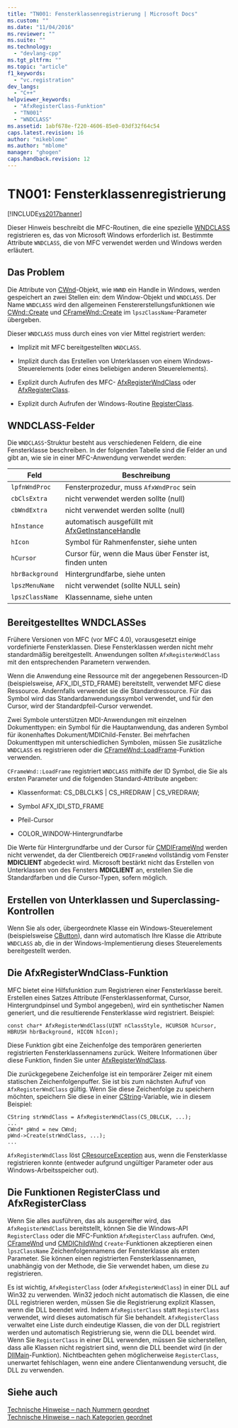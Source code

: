 ```yaml
---
title: "TN001: Fensterklassenregistrierung | Microsoft Docs"
ms.custom: ""
ms.date: "11/04/2016"
ms.reviewer: ""
ms.suite: ""
ms.technology: 
  - "devlang-cpp"
ms.tgt_pltfrm: ""
ms.topic: "article"
f1_keywords: 
  - "vc.registration"
dev_langs: 
  - "C++"
helpviewer_keywords: 
  - "AfxRegisterClass-Funktion"
  - "TN001"
  - "WNDCLASS"
ms.assetid: 1abf678e-f220-4606-85e0-03df32f64c54
caps.latest.revision: 16
author: "mikeblome"
ms.author: "mblome"
manager: "ghogen"
caps.handback.revision: 12
---
```

# TN001: Fensterklassenregistrierung
[!INCLUDE[vs2017banner](../assembler/inline/includes/vs2017banner.md)]

Dieser Hinweis beschreibt die MFC\-Routinen, die eine spezielle [WNDCLASS](http://msdn.microsoft.com/library/windows/desktop/ms633576) registrieren es, das von Microsoft Windows erforderlich ist.  Bestimmte Attribute `WNDCLASS`, die von MFC verwendet werden und Windows werden erläutert.  
  
## Das Problem  
 Die Attribute von [CWnd](../mfc/reference/cwnd-class.md)\-Objekt, wie `HWND` ein Handle in Windows, werden gespeichert an zwei Stellen ein: dem Window\-Objekt und `WNDCLASS`.  Der Name `WNDCLASS` wird den allgemeinen Fenstererstellungsfunktionen wie [CWnd::Create](../Topic/CWnd::Create.md) und [CFrameWnd::Create](../Topic/CFrameWnd::Create.md) im `lpszClassName`\-Parameter übergeben.  
  
 Dieser `WNDCLASS` muss durch eines von vier Mittel registriert werden:  
  
-   Implizit mit MFC bereitgestellten `WNDCLASS`.  
  
-   Implizit durch das Erstellen von Unterklassen von einem Windows\-Steuerelements \(oder eines beliebigen anderen Steuerelements\).  
  
-   Explizit durch Aufrufen des MFC\- [AfxRegisterWndClass](../Topic/AfxRegisterWndClass.md) oder [AfxRegisterClass](../Topic/AfxRegisterClass.md).  
  
-   Explizit durch Aufrufen der Windows\-Routine [RegisterClass](http://msdn.microsoft.com/library/windows/desktop/ms633586).  
  
## WNDCLASS\-Felder  
 Die `WNDCLASS`\-Struktur besteht aus verschiedenen Feldern, die eine Fensterklasse beschreiben.  In der folgenden Tabelle sind die Felder an und gibt an, wie sie in einer MFC\-Anwendung verwendet werden:  
  
|Feld|**Beschreibung**|  
|----------|----------------------|  
|`lpfnWndProc`|Fensterprozedur, muss `AfxWndProc` sein|  
|`cbClsExtra`|nicht verwendet werden sollte \(null\)|  
|`cbWndExtra`|nicht verwendet werden sollte \(null\)|  
|`hInstance`|automatisch ausgefüllt mit [AfxGetInstanceHandle](../Topic/AfxGetInstanceHandle.md)|  
|`hIcon`|Symbol für Rahmenfenster, siehe unten|  
|`hCursor`|Cursor für, wenn die Maus über Fenster ist, finden unten|  
|`hbrBackground`|Hintergrundfarbe, siehe unten|  
|`lpszMenuName`|nicht verwendet \(sollte NULL sein\)|  
|`lpszClassName`|Klassenname, siehe unten|  
  
## Bereitgestelltes WNDCLASSes  
 Frühere Versionen von MFC \(vor MFC 4.0\), vorausgesetzt einige vordefinierte Fensterklassen.  Diese Fensterklassen werden nicht mehr standardmäßig bereitgestellt.  Anwendungen sollten `AfxRegisterWndClass` mit den entsprechenden Parametern verwenden.  
  
 Wenn die Anwendung eine Ressource mit der angegebenen Ressourcen\-ID \(beispielsweise, AFX\_IDI\_STD\_FRAME\) bereitstellt, verwendet MFC diese Ressource.  Andernfalls verwendet sie die Standardressource.  Für das Symbol wird das Standardanwendungssymbol verwendet, und für den Cursor, wird der Standardpfeil\-Cursor verwendet.  
  
 Zwei Symbole unterstützen MDI\-Anwendungen mit einzelnen Dokumenttypen: ein Symbol für die Hauptanwendung, das anderen Symbol für ikonenhaftes Dokument\/MDIChild\-Fenster.  Bei mehrfachen Dokumenttypen mit unterschiedlichen Symbolen, müssen Sie zusätzliche `WNDCLASS` es registrieren oder die [CFrameWnd::LoadFrame](../Topic/CFrameWnd::LoadFrame.md)\-Funktion verwenden.  
  
 `CFrameWnd::LoadFrame` registriert `WNDCLASS` mithilfe der ID Symbol, die Sie als ersten Parameter und die folgenden Standard\-Attribute angeben:  
  
-   Klassenformat: CS\_DBLCLKS &#124; CS\_HREDRAW &#124; CS\_VREDRAW;  
  
-   Symbol AFX\_IDI\_STD\_FRAME  
  
-   Pfeil\-Cursor  
  
-   COLOR\_WINDOW\-Hintergrundfarbe  
  
 Die Werte für Hintergrundfarbe und der Cursor für [CMDIFrameWnd](../mfc/reference/cmdiframewnd-class.md) werden nicht verwendet, da der Clientbereich `CMDIFrameWnd` vollständig vom Fenster **MDICLIENT** abgedeckt wird.  Microsoft bestärkt nicht das Erstellen von Unterklassen von des Fensters **MDICLIENT** an, erstellen Sie die Standardfarben und die Cursor\-Typen, sofern möglich.  
  
## Erstellen von Unterklassen und Superclassing\-Kontrollen  
 Wenn Sie als oder, übergeordnete Klasse ein Windows\-Steuerelement \(beispielsweise [CButton](../mfc/reference/cbutton-class.md)\), dann wird automatisch Ihre Klasse die Attribute `WNDCLASS` ab, die in der Windows\-Implementierung dieses Steuerelements bereitgestellt werden.  
  
## Die AfxRegisterWndClass\-Funktion  
 MFC bietet eine Hilfsfunktion zum Registrieren einer Fensterklasse bereit.  Erstellen eines Satzes Attribute \(Fensterklassenformat, Cursor, Hintergrundpinsel und Symbol angegeben\), wird ein synthetischer Namen generiert, und die resultierende Fensterklasse wird registriert.  Beispiel:  
  
```  
const char* AfxRegisterWndClass(UINT nClassStyle, HCURSOR hCursor, HBRUSH hbrBackground, HICON hIcon);  
```  
  
 Diese Funktion gibt eine Zeichenfolge des temporären generierten registrierten Fensterklassennamens zurück.  Weitere Informationen über diese Funktion, finden Sie unter [AfxRegisterWndClass](../Topic/AfxRegisterWndClass.md).  
  
 Die zurückgegebene Zeichenfolge ist ein temporärer Zeiger mit einem statischen Zeichenfolgenpuffer.  Sie ist bis zum nächsten Aufruf von `AfxRegisterWndClass` gültig.  Wenn Sie diese Zeichenfolge zu speichern möchten, speichern Sie diese in einer [CString](../atl-mfc-shared/using-cstring.md)\-Variable, wie in diesem Beispiel:  
  
```  
CString strWndClass = AfxRegisterWndClass(CS_DBLCLK, ...);  
...  
CWnd* pWnd = new CWnd;  
pWnd->Create(strWndClass, ...);  
...  
```  
  
 `AfxRegisterWndClass` löst [CResourceException](../mfc/reference/cresourceexception-class.md) aus, wenn die Fensterklasse registrieren konnte \(entweder aufgrund ungültiger Parameter oder aus Windows\-Arbeitsspeicher out\).  
  
## Die Funktionen RegisterClass und AfxRegisterClass  
 Wenn Sie alles ausführen, das als ausgereifter wird, das `AfxRegisterWndClass` bereitstellt, können Sie die Windows\-API `RegisterClass` oder die MFC\-Funktion `AfxRegisterClass` aufrufen.  `CWnd`, [CFrameWnd](../mfc/reference/cframewnd-class.md) und [CMDIChildWnd](../mfc/reference/cmdichildwnd-class.md) `Create`\-Funktionen akzeptieren einen `lpszClassName` Zeichenfolgennamens der Fensterklasse als ersten Parameter.  Sie können einen registrierten Fensterklassennamen, unabhängig von der Methode, die Sie verwendet haben, um diese zu registrieren.  
  
 Es ist wichtig, `AfxRegisterClass` \(oder `AfxRegisterWndClass`\) in einer DLL auf Win32 zu verwenden.  Win32 jedoch nicht automatisch die Klassen, die eine DLL registrieren werden, müssen Sie die Registrierung explizit Klassen, wenn die DLL beendet wird.  Indem `AfxRegisterClass` statt `RegisterClass` verwendet, wird dieses automatisch für Sie behandelt.  `AfxRegisterClass` verwaltet eine Liste durch eindeutige Klassen, die von der DLL registriert werden und automatisch Registrierung sie, wenn die DLL beendet wird.  Wenn Sie `RegisterClass` in einer DLL verwenden, müssen Sie sicherstellen, dass alle Klassen nicht registriert sind, wenn die DLL beendet wird \(in der [DllMain](http://msdn.microsoft.com/library/windows/desktop/ms682583)\-Funktion\).  Nichtbeachten gehen möglicherweise `RegisterClass`, unerwartet fehlschlagen, wenn eine andere Clientanwendung versucht, die DLL zu verwenden.  
  
## Siehe auch  
 [Technische Hinweise – nach Nummern geordnet](../mfc/technical-notes-by-number.md)   
 [Technische Hinweise – nach Kategorien geordnet](../mfc/technical-notes-by-category.md)